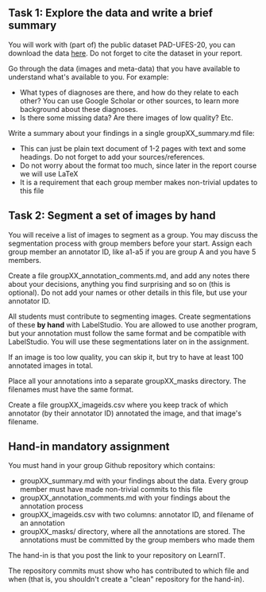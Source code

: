 ## Task 1: Explore the data and write a brief summary

You will work with (part of) the public dataset PAD-UFES-20, you can download the data [here](https://data.mendeley.com/datasets/zr7vgbcyr2/1). Do not forget to cite the dataset in your report. 

Go through the data (images and meta-data) that you have available to understand what's available to you. For example:

* What types of diagnoses are there, and how do they relate to each other? You can use Google Scholar or other sources, to learn more background about these diagnoses. 
* Is there some missing data? Are there images of low quality? Etc.

Write a summary about your findings in a single groupXX_summary.md file:

* This can just be plain text document of 1-2 pages with text and some headings. Do not forget to add your sources/references. 
* Do not worry about the format too much, since later in the report course we will use LaTeX
* It is a requirement that each group member makes non-trivial updates to this file



## Task 2: Segment a set of images by hand

You will receive a list of images to segment as a group. You may discuss the segmentation process with group members before your start. Assign each group member an annotator ID, like a1-a5 if you are group A and you have 5 members. 

Create a file groupXX_annotation_comments.md, and add any notes there about your decisions, anything you find surprising and so on (this is optional). Do not add your names or other details in this file, but use your annotator ID.

All students must contribute to segmenting images. Create segmentations of these **by hand** with LabelStudio. You are allowed to use another program, but your annotation must follow the same format and be compatible with LabelStudio. 
You will use these segmentations later on in the assignment.

If an image is too low quality, you can skip it, but try to have at least 100 annotated images in total. 

Place all your annotations into a separate groupXX_masks directory. The filenames must have the same format.

Create a file groupXX_imageids.csv where you keep track of which annotator (by their annotator ID) annotated the image, and that image's filename. 



## Hand-in mandatory assignment

You must hand in your group Github repository which contains:

* groupXX_summary.md with your findings about the data. Every group member must have made non-trivial commits to this file
* groupXX_annotation_comments.md with your findings about the annotation process 
* groupXX_imageids.csv with two columns: annotator ID, and filename of an annotation
* groupXX_masks/ directory, where all the annotations are stored. The annotations must be committed by the group members who made them

The hand-in is that you post the link to your repository on LearnIT.

The repository commits must show who has contributed to which file and when (that is, you shouldn't create a "clean" repository for the hand-in). 



